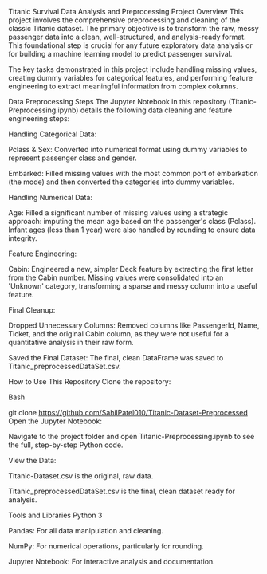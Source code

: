 Titanic Survival Data Analysis and Preprocessing
Project Overview
This project involves the comprehensive preprocessing and cleaning of the classic Titanic dataset. The primary objective is to transform the raw, messy passenger data into a clean, well-structured, and analysis-ready format. This foundational step is crucial for any future exploratory data analysis or for building a machine learning model to predict passenger survival.

The key tasks demonstrated in this project include handling missing values, creating dummy variables for categorical features, and performing feature engineering to extract meaningful information from complex columns.

Data Preprocessing Steps
The Jupyter Notebook in this repository (Titanic-Preprocessing.ipynb) details the following data cleaning and feature engineering steps:

Handling Categorical Data:

Pclass & Sex: Converted into numerical format using dummy variables to represent passenger class and gender.

Embarked: Filled missing values with the most common port of embarkation (the mode) and then converted the categories into dummy variables.

Handling Numerical Data:

Age: Filled a significant number of missing values using a strategic approach: imputing the mean age based on the passenger's class (Pclass). Infant ages (less than 1 year) were also handled by rounding to ensure data integrity.

Feature Engineering:

Cabin: Engineered a new, simpler Deck feature by extracting the first letter from the Cabin number. Missing values were consolidated into an 'Unknown' category, transforming a sparse and messy column into a useful feature.

Final Cleanup:

Dropped Unnecessary Columns: Removed columns like PassengerId, Name, Ticket, and the original Cabin column, as they were not useful for a quantitative analysis in their raw form.

Saved the Final Dataset: The final, clean DataFrame was saved to Titanic_preprocessedDataSet.csv.

How to Use This Repository
Clone the repository:

Bash

git clone https://github.com/SahilPatel010/Titanic-Dataset-Preprocessed
Open the Jupyter Notebook:

Navigate to the project folder and open Titanic-Preprocessing.ipynb to see the full, step-by-step Python code.

View the Data:

Titanic-Dataset.csv is the original, raw data.

Titanic_preprocessedDataSet.csv is the final, clean dataset ready for analysis.

Tools and Libraries
Python 3

Pandas: For all data manipulation and cleaning.

NumPy: For numerical operations, particularly for rounding.

Jupyter Notebook: For interactive analysis and documentation.
